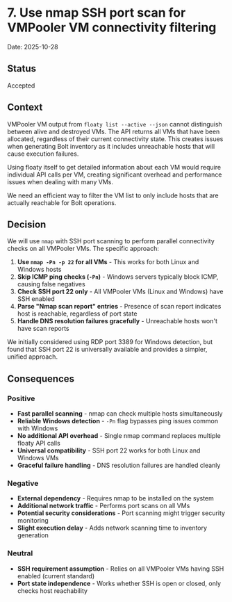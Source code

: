# 7. Use nmap SSH port scan for VMPooler VM connectivity filtering

Date: 2025-10-28

## Status

Accepted

## Context

VMPooler VM output from `floaty list --active --json` cannot distinguish between alive and destroyed VMs. The API returns all VMs that have been allocated, regardless of their current connectivity state. This creates issues when generating Bolt inventory as it includes unreachable hosts that will cause execution failures.

Using floaty itself to get detailed information about each VM would require individual API calls per VM, creating significant overhead and performance issues when dealing with many VMs.

We need an efficient way to filter the VM list to only include hosts that are actually reachable for Bolt operations.

## Decision

We will use `nmap` with SSH port scanning to perform parallel connectivity checks on all VMPooler VMs. The specific approach:

1. **Use `nmap -Pn -p 22` for all VMs** - This works for both Linux and Windows hosts
2. **Skip ICMP ping checks (`-Pn`)** - Windows servers typically block ICMP, causing false negatives
3. **Check SSH port 22 only** - All VMPooler VMs (Linux and Windows) have SSH enabled
4. **Parse "Nmap scan report" entries** - Presence of scan report indicates host is reachable, regardless of port state
5. **Handle DNS resolution failures gracefully** - Unreachable hosts won't have scan reports

We initially considered using RDP port 3389 for Windows detection, but found that SSH port 22 is universally available and provides a simpler, unified approach.

## Consequences

### Positive

- **Fast parallel scanning** - nmap can check multiple hosts simultaneously
- **Reliable Windows detection** - `-Pn` flag bypasses ping issues common with Windows
- **No additional API overhead** - Single nmap command replaces multiple floaty API calls  
- **Universal compatibility** - SSH port 22 works for both Linux and Windows VMs
- **Graceful failure handling** - DNS resolution failures are handled cleanly

### Negative

- **External dependency** - Requires nmap to be installed on the system
- **Additional network traffic** - Performs port scans on all VMs
- **Potential security considerations** - Port scanning might trigger security monitoring
- **Slight execution delay** - Adds network scanning time to inventory generation

### Neutral

- **SSH requirement assumption** - Relies on all VMPooler VMs having SSH enabled (current standard)
- **Port state independence** - Works whether SSH is open or closed, only checks host reachability
